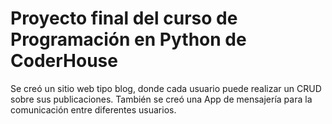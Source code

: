 # Proyecto final del curso de Programación en Python de CoderHouse  

Se creó un sitio web tipo blog, donde cada usuario puede realizar un CRUD sobre sus publicaciones. También se creó una App de mensajería para la comunicación entre diferentes usuarios.
